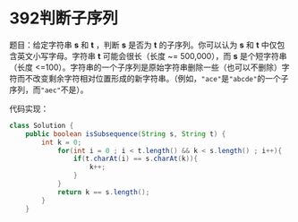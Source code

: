 # 392判断子序列

题目：给定字符串 **s** 和 **t** ，判断 **s** 是否为 **t** 的子序列。你可以认为 **s** 和 **t** 中仅包含英文小写字母。字符串 **t** 可能会很长（长度 ~= 500,000），而 **s** 是个短字符串（长度 <=100）。字符串的一个子序列是原始字符串删除一些（也可以不删除）字符而不改变剩余字符相对位置形成的新字符串。（例如，`"ace"`是`"abcde"`的一个子序列，而`"aec"`不是）。

代码实现：

```java
class Solution {
    public boolean isSubsequence(String s, String t) {
        int k = 0;
            for(int i = 0 ; i < t.length() && k < s.length() ; i++){
                if(t.charAt(i) == s.charAt(k)){
                    k++;
                }
            }
            return k == s.length();
        }
    }
```

